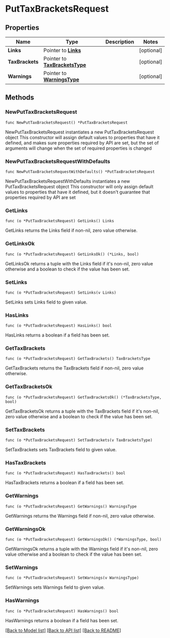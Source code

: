 # PutTaxBracketsRequest

## Properties

Name | Type | Description | Notes
------------ | ------------- | ------------- | -------------
**Links** | Pointer to [**Links**](Links.md) |  | [optional] 
**TaxBrackets** | Pointer to [**TaxBracketsType**](TaxBracketsType.md) |  | [optional] 
**Warnings** | Pointer to [**WarningsType**](WarningsType.md) |  | [optional] 

## Methods

### NewPutTaxBracketsRequest

`func NewPutTaxBracketsRequest() *PutTaxBracketsRequest`

NewPutTaxBracketsRequest instantiates a new PutTaxBracketsRequest object
This constructor will assign default values to properties that have it defined,
and makes sure properties required by API are set, but the set of arguments
will change when the set of required properties is changed

### NewPutTaxBracketsRequestWithDefaults

`func NewPutTaxBracketsRequestWithDefaults() *PutTaxBracketsRequest`

NewPutTaxBracketsRequestWithDefaults instantiates a new PutTaxBracketsRequest object
This constructor will only assign default values to properties that have it defined,
but it doesn't guarantee that properties required by API are set

### GetLinks

`func (o *PutTaxBracketsRequest) GetLinks() Links`

GetLinks returns the Links field if non-nil, zero value otherwise.

### GetLinksOk

`func (o *PutTaxBracketsRequest) GetLinksOk() (*Links, bool)`

GetLinksOk returns a tuple with the Links field if it's non-nil, zero value otherwise
and a boolean to check if the value has been set.

### SetLinks

`func (o *PutTaxBracketsRequest) SetLinks(v Links)`

SetLinks sets Links field to given value.

### HasLinks

`func (o *PutTaxBracketsRequest) HasLinks() bool`

HasLinks returns a boolean if a field has been set.

### GetTaxBrackets

`func (o *PutTaxBracketsRequest) GetTaxBrackets() TaxBracketsType`

GetTaxBrackets returns the TaxBrackets field if non-nil, zero value otherwise.

### GetTaxBracketsOk

`func (o *PutTaxBracketsRequest) GetTaxBracketsOk() (*TaxBracketsType, bool)`

GetTaxBracketsOk returns a tuple with the TaxBrackets field if it's non-nil, zero value otherwise
and a boolean to check if the value has been set.

### SetTaxBrackets

`func (o *PutTaxBracketsRequest) SetTaxBrackets(v TaxBracketsType)`

SetTaxBrackets sets TaxBrackets field to given value.

### HasTaxBrackets

`func (o *PutTaxBracketsRequest) HasTaxBrackets() bool`

HasTaxBrackets returns a boolean if a field has been set.

### GetWarnings

`func (o *PutTaxBracketsRequest) GetWarnings() WarningsType`

GetWarnings returns the Warnings field if non-nil, zero value otherwise.

### GetWarningsOk

`func (o *PutTaxBracketsRequest) GetWarningsOk() (*WarningsType, bool)`

GetWarningsOk returns a tuple with the Warnings field if it's non-nil, zero value otherwise
and a boolean to check if the value has been set.

### SetWarnings

`func (o *PutTaxBracketsRequest) SetWarnings(v WarningsType)`

SetWarnings sets Warnings field to given value.

### HasWarnings

`func (o *PutTaxBracketsRequest) HasWarnings() bool`

HasWarnings returns a boolean if a field has been set.


[[Back to Model list]](../README.md#documentation-for-models) [[Back to API list]](../README.md#documentation-for-api-endpoints) [[Back to README]](../README.md)


